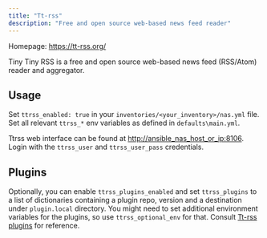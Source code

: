 ```yaml
---
title: "Tt-rss"
description: "Free and open source web-based news feed reader"
---
```


Homepage: <https://tt-rss.org/>

Tiny Tiny RSS is a free and open source web-based news feed (RSS/Atom) reader and aggregator.

## Usage

Set `ttrss_enabled: true` in your `inventories/<your_inventory>/nas.yml` file. Set all relevant `ttrss_*` env variables as defined in `defaults\main.yml`.

Ttrss web interface can be found at <http://ansible_nas_host_or_ip:8106>. Login with the `ttrss_user` and `ttrss_user_pass` credentials.

## Plugins

Optionally, you can enable `ttrss_plugins_enabled` and set `ttrss_plugins` to a list of dictionaries containing a plugin repo, version and a destination under `plugin.local` directory. You might need to set additional environment variables for the plugins, so use `ttrss_optional_env` for that. Consult [Tt-rss plugins](https://tt-rss.org/wiki/Plugins) for reference.
